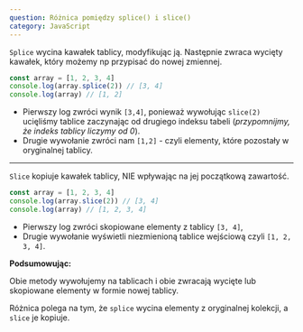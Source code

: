 ```yaml
---
question: Różnica pomiędzy splice() i slice()
category: JavaScript
---
```


`Splice` wycina kawałek tablicy, modyfikując ją. Następnie zwraca wycięty kawałek, który możemy np przypisać do nowej zmiennej.

```javascript
const array = [1, 2, 3, 4]
console.log(array.splice(2)) // [3, 4]
console.log(array) // [1, 2]
```

- Pierwszy log zwróci wynik `[3,4]`, ponieważ wywołując `slice(2)` ucięliśmy tablice zaczynając od drugiego indeksu tabeli (*przypomnijmy, że indeks tablicy liczymy od 0*).
- Drugie wywołanie zwróci nam `[1,2]` - czyli elementy, które pozostały w oryginalnej tablicy.
---

`Slice` kopiuje kawałek tablicy, NIE wpływając na jej początkową zawartość.

```javascript
const array = [1, 2, 3, 4]
console.log(array.slice(2)) // [3, 4]
console.log(array) // [1, 2, 3, 4]
```

- Pierwszy log zwróci skopiowane elementy z tablicy `[3, 4]`,
- Drugie wywołanie wyświetli niezmienioną tablice wejściową czyli `[1, 2, 3, 4]`.

**Podsumowując:**

Obie metody wywołujemy na tablicach i obie zwracają wycięte lub skopiowane elementy w formie nowej tablicy. 

Różnica polega na tym, że `splice` wycina elementy z oryginalnej kolekcji, a `slice` je kopiuje. 